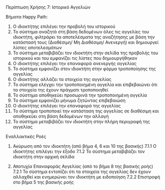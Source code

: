 Περίπτωση Χρήσης 7: Ιστορικό Αγγελιών

Βήματα Happy Path:
1.  Ο ιδιοκτήτης επιλέγει την προβολή του ιστορικού 
2.  Το σύστημα αναζητά στη βάση δεδομένων όλες τις αγγελίες του ιδιοκτήτη, φιλτράρει τα αποτελέσματα της αναζήτησης με βάση την κατάστασή τους (Διαθέσιμη/ Μη Διαθέσιμη/ Ανενεργή) και δημιουργεί λίστες αποτελεσμάτων
3.  Το σύστημα μεταβιβάζει τον ιδιοκτήτη στην σελίδα της προβολής του ιστορικού και του εμφανίζει τις λίστες που δημιουργήθηκαν
4.  Ο ιδιοκτήτης επιλέγει την επαναφορά ανενεργής αγγελίας
5.  Το σύστημα εμφανίζει στον ιδιοκτήτη στην φόρμα τροποποίησης της αγγελίας
6.  Ο ιδιοκτήτης αλλάζει τα στοιχεία της αγγελίας
7.  Το σύστημα ελέγχει την τροποποιημένη αγγελία και επιβεβαιώνει ότι τα στοιχεία της έχουν πράγματι τροποποιηθεί 
8.  Το σύστημα αποθηκεύει προσωρινά την τροποποιημένη αγγελία
9.  Το σύστημα εμφανίζει μήνυμα ζητώντας επιβεβαιώση
10. Ο ιδιοκτήτης επιλέγει την επαναφορά της αγγελίας
11. Το σύστημα τροποποιεί την κατάσταση της αγγελίας σε διαθέσιμη και αποθηκεύει στη βάση δεδομένων την αλλαγή
12. Το σύστημα μεταβιβάζει τον ιδιοκτήτη στην πλήρη περιγραφή της αγγελίας

Εναλλακτικές Ροές
1. Ακύρωση από τον ιδιοκτήτη (από βήμα 4, 6 και 10 της βασικής)
7.1.1 Ο ιδιοκτήτης επιλέγει την έξοδο
7.1.2 Το σύστημα μεταβιβάζει τον ιδιοκτήτη στην αρχική σελίδα

2. Αποτυχία Επαναφοράς Αγγελίας (από το βήμα 8 της βασικής ροής)
7.2.1 Το σύστημα εντοπίζει ότι τα στοιχεία της αγγελίας δεν έχουν αλλαχθεί και ενημερώνει τον ιδιοκτήτη με ειδοποίηση
7.2.2 Επιστροφή στο βήμα 5 της βασικής ροής
